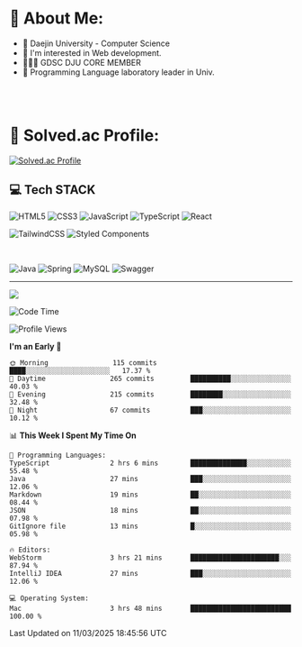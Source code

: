 # 💫 About Me:

<ul>
 <li> 🏫 Daejin University - Computer Science </li>
 <li> 👀 I'm interested in Web development.</li>
 <li> 🧑🏻‍💻 GDSC DJU CORE MEMBER </li>
 <li> 🧪 Programming Language laboratory leader in Univ. </li>
</ul>


<br>





<br>

# 💯 Solved.ac Profile: 
[![Solved.ac Profile](http://mazassumnida.wtf/api/v2/generate_badge?boj=jieunsse)](https://solved.ac/jieunsse/)
<br>


## 💻 Tech STACK


![HTML5](https://img.shields.io/badge/html5-%23E34F26.svg?style=for-the-badge&logo=html5&logoColor=white)
![CSS3](https://img.shields.io/badge/css3-%231572B6.svg?style=for-the-badge&logo=css3&logoColor=white)
![JavaScript](https://img.shields.io/badge/javascript-%23323330.svg?style=for-the-badge&logo=javascript&logoColor=%23F7DF1E)
![TypeScript](https://img.shields.io/badge/typescript-%23007ACC.svg?style=for-the-badge&logo=typescript&logoColor=white)
![React](https://img.shields.io/badge/react-%2320232a.svg?style=for-the-badge&logo=react&logoColor=%2361DAFB)

![TailwindCSS](https://img.shields.io/badge/tailwindcss-%2338B2AC.svg?style=for-the-badge&logo=tailwind-css&logoColor=white)
![Styled Components](https://img.shields.io/badge/styled--components-DB7093?style=for-the-badge&logo=styled-components&logoColor=white)

<br/>



![Java](	https://img.shields.io/badge/Java-ED8B00?style=for-the-badge&logo=openjdk&logoColor=white)
![Spring](https://img.shields.io/badge/Spring-6DB33F?style=for-the-badge&logo=spring&logoColor=white)
![MySQL](https://img.shields.io/badge/mysql-4479A1.svg?style=for-the-badge&logo=mysql&logoColor=white)
![Swagger](https://img.shields.io/badge/-Swagger-%23Clojure?style=for-the-badge&logo=swagger&logoColor=white)





---

[![](https://visitcount.itsvg.in/api?id=Jayden&label=Profile%20Views&color=3&icon=7&pretty=true)](https://visitcount.itsvg.in)


<!-- Proudly created with GPRM ( https://gprm.itsvg.in ) -->


<!--START_SECTION:waka-->
![Code Time](http://img.shields.io/badge/Code%20Time-616%20hrs%202%20mins-blue)

![Profile Views](http://img.shields.io/badge/Profile%20Views-0-blue)

**I'm an Early 🐤** 

```text
🌞 Morning                115 commits         ████░░░░░░░░░░░░░░░░░░░░░   17.37 % 
🌆 Daytime                265 commits         ██████████░░░░░░░░░░░░░░░   40.03 % 
🌃 Evening                215 commits         ████████░░░░░░░░░░░░░░░░░   32.48 % 
🌙 Night                  67 commits          ███░░░░░░░░░░░░░░░░░░░░░░   10.12 % 
```


📊 **This Week I Spent My Time On** 

```text
💬 Programming Languages: 
TypeScript               2 hrs 6 mins        ██████████████░░░░░░░░░░░   55.48 % 
Java                     27 mins             ███░░░░░░░░░░░░░░░░░░░░░░   12.06 % 
Markdown                 19 mins             ██░░░░░░░░░░░░░░░░░░░░░░░   08.44 % 
JSON                     18 mins             ██░░░░░░░░░░░░░░░░░░░░░░░   07.98 % 
GitIgnore file           13 mins             █░░░░░░░░░░░░░░░░░░░░░░░░   05.98 % 

🔥 Editors: 
WebStorm                 3 hrs 21 mins       ██████████████████████░░░   87.94 % 
IntelliJ IDEA            27 mins             ███░░░░░░░░░░░░░░░░░░░░░░   12.06 % 

💻 Operating System: 
Mac                      3 hrs 48 mins       █████████████████████████   100.00 % 
```


 Last Updated on 11/03/2025 18:45:56 UTC
<!--END_SECTION:waka-->
